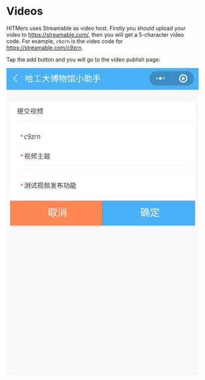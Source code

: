 # Videos

HITMers uses Streamable as video host. Firstly you should upload your video to https://streamable.com/, then you will get a 5-character video code. For example, `c9zrn` is the video code for https://streamable.com/c9zrn.

Tap the add button and you will go to the video publish page:

![Publish a video](./_media/publish-video.jpg ':size=300')

